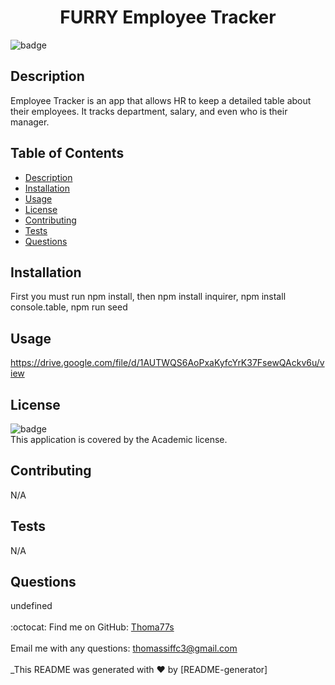 <h1 align="center"> FURRY Employee Tracker </h1>

![badge](https://img.shields.io/badge/license-Academic-brightgreen)<br />
## Description
 Employee Tracker is an app that allows HR to keep a detailed table about their employees. It tracks department, salary, and even who is their manager.


## Table of Contents
- [Description](#description)
- [Installation](#installation)
- [Usage](#usage)
- [License](#license)
- [Contributing](#contributing)
- [Tests](#tests)
- [Questions](#questions)


## Installation
 First you must run npm install, then npm install inquirer, npm install console.table, npm run seed


## Usage
 https://drive.google.com/file/d/1AUTWQS6AoPxaKyfcYrK37FsewQAckv6u/view


## License
![badge](https://img.shields.io/badge/license-Academic-brightgreen)
<br />
This application is covered by the Academic license. 


## Contributing
 N/A


## Tests
 N/A

 
## Questions
 undefined<br />
<br />
:octocat: Find me on GitHub: [Thoma77s](https://github.com/Thoma77s)<br />
<br />
 Email me with any questions: thomassiffc3@gmail.com<br /><br />
_This README was generated with ❤️ by [README-generator]